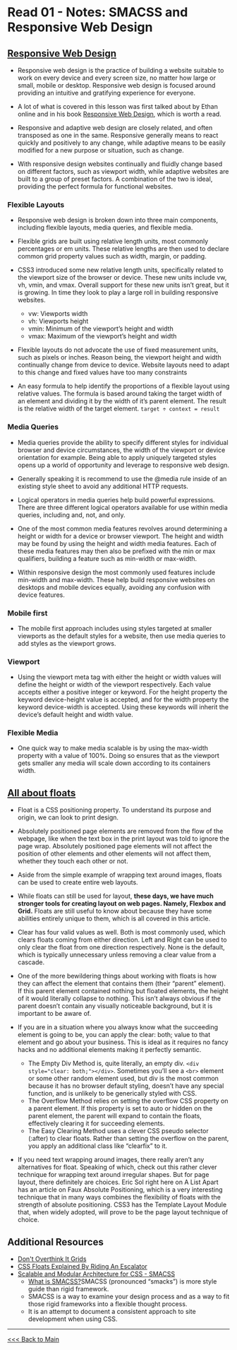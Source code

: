 # Read 01 - Notes: SMACSS and Responsive Web Design

## [Responsive Web Design](https://learn.shayhowe.com/advanced-html-css/responsive-web-design/)

+ Responsive web design is the practice of building a website suitable to work on every device and every screen size, no matter how large or small, mobile or desktop. Responsive web design is focused around providing an intuitive and gratifying experience for everyone.

+ A lot of what is covered in this lesson was first talked about by Ethan online and in his book [Responsive Web Design](https://abookapart.com/products/responsive-web-design), which is worth a read.

+ Responsive and adaptive web design are closely related, and often transposed as one in the same. Responsive generally means to react quickly and positively to any change, while adaptive means to be easily modified for a new purpose or situation, such as change. 

+ With responsive design websites continually and fluidly change based on different factors, such as viewport width, while adaptive websites are built to a group of preset factors. A combination of the two is ideal, providing the perfect formula for functional websites. 

### Flexible Layouts
+ Responsive web design is broken down into three main components, including flexible layouts, media queries, and flexible media. 

+ Flexible grids are built using relative length units, most commonly percentages or em units. These relative lengths are then used to declare common grid property values such as width, margin, or padding.

+ CSS3 introduced some new relative length units, specifically related to the viewport size of the browser or device. These new units include vw, vh, vmin, and vmax. Overall support for these new units isn’t great, but it is growing. In time they look to play a large roll in building responsive websites.
  - vw: Viewports width
  - vh: Viewports height
  - vmin: Minimum of the viewport’s height and width
  - vmax: Maximum of the viewport’s height and width

+ Flexible layouts do not advocate the use of fixed measurement units, such as pixels or inches. Reason being, the viewport height and width continually change from device to device. Website layouts need to adapt to this change and fixed values have too many constraints

+ An easy formula to help identify the proportions of a flexible layout using relative values. The formula is based around taking the target width of an element and dividing it by the width of it’s parent element. The result is the relative width of the target element.
`target ÷ context = result`

### Media Queries
+ Media queries provide the ability to specify different styles for individual browser and device circumstances, the width of the viewport or device orientation for example. Being able to apply uniquely targeted styles opens up a world of opportunity and leverage to responsive web design.

+ Generally speaking it is recommend to use the @media rule inside of an existing style sheet to avoid any additional HTTP requests.

+ Logical operators in media queries help build powerful expressions. There are three different logical operators available for use within media queries, including and, not, and only.

+ One of the most common media features revolves around determining a height or width for a device or browser viewport. The height and width may be found by using the height and width media features. Each of these media features may then also be prefixed with the min or max qualifiers, building a feature such as min-width or max-width.

+ Within responsive design the most commonly used features include min-width and max-width. These help build responsive websites on desktops and mobile devices equally, avoiding any confusion with device features.

### Mobile first
+ The mobile first approach includes using styles targeted at smaller viewports as the default styles for a website, then use media queries to add styles as the viewport grows.

### Viewport
+ Using the viewport meta tag with either the height or width values will define the height or width of the viewport respectively. Each value accepts either a positive integer or keyword. For the height property the keyword device-height value is accepted, and for the width property the keyword device-width is accepted. Using these keywords will inherit the device’s default height and width value.

### Flexible Media
+ One quick way to make media scalable is by using the max-width property with a value of 100%. Doing so ensures that as the viewport gets smaller any media will scale down according to its containers width.


## [All about floats](https://css-tricks.com/all-about-floats/)

+ Float is a CSS positioning property. To understand its purpose and origin, we can look to print design.

+ Absolutely positioned page elements are removed from the flow of the webpage, like when the text box in the print layout was told to ignore the page wrap. Absolutely positioned page elements will not affect the position of other elements and other elements will not affect them, whether they touch each other or not.

+ Aside from the simple example of wrapping text around images, floats can be used to create entire web layouts.

+ While floats can still be used for layout, **these days, we have much stronger tools for creating layout on web pages. Namely, Flexbox and Grid.** Floats are still useful to know about because they have some abilities entirely unique to them, which is all covered in this article.

+ Clear has four valid values as well. Both is most commonly used, which clears floats coming from either direction. Left and Right can be used to only clear the float from one direction respectively. None is the default, which is typically unnecessary unless removing a clear value from a cascade. 

+ One of the more bewildering things about working with floats is how they can affect the element that contains them (their “parent” element). If this parent element contained nothing but floated elements, the height of it would literally collapse to nothing. This isn’t always obvious if the parent doesn’t contain any visually noticeable background, but it is important to be aware of.

+ If you are in a situation where you always know what the succeeding element is going to be, you can apply the clear: both; value to that element and go about your business. This is ideal as it requires no fancy hacks and no additional elements making it perfectly semantic. 
  - The Empty Div Method is, quite literally, an empty div. `<div style="clear: both;"></div>`. Sometimes you’ll see a `<br>` element or some other random element used, but div is the most common because it has no browser default styling, doesn’t have any special function, and is unlikely to be generically styled with CSS. 
  - The Overflow Method relies on setting the overflow CSS property on a parent element. If this property is set to auto or hidden on the parent element, the parent will expand to contain the floats, effectively clearing it for succeeding elements. 
  - The Easy Clearing Method uses a clever CSS pseudo selector (:after) to clear floats. Rather than setting the overflow on the parent, you apply an additional class like “clearfix” to it. 

+ If you need text wrapping around images, there really aren’t any alternatives for float. Speaking of which, check out this rather clever technique for wrapping text around irregular shapes. But for page layout, there definitely are choices. Eric Sol right here on A List Apart has an article on Faux Absolute Positioning, which is a very interesting technique that in many ways combines the flexibility of floats with the strength of absolute positioning. CSS3 has the Template Layout Module that, when widely adopted, will prove to be the page layout technique of choice.



## Additional Resources
+ [Don't Overthink It Grids](https://css-tricks.com/dont-overthink-it-grids/)
+ [CSS Floats Explained By Riding An Escalator](https://www.freecodecamp.org/news/css-floats-explained-by-riding-an-escalator-57fa55232333/)
+ [Scalable and Modular Architecture for CSS - SMACSS](http://smacss.com/book/) 
  - [What is SMACSS?](http://smacss.com/)SMACSS (pronounced “smacks”) is more style guide than rigid framework. 
  - SMACSS is a way to examine your design process and as a way to fit those rigid frameworks into a flexible thought process. 
  - It is an attempt to document a consistent approach to site development when using CSS.

***
[<<< Back to Main](https://sangmlee76.github.io/reading-notes/)